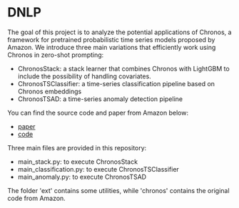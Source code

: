 # DNLP
The goal of this project is to analyze the potential applications of Chronos, a framework for pretrained probabilistic time series models proposed by Amazon.
We introduce three main variations that efficiently work using Chronos in zero-shot prompting:
* ChronosStack: a stack learner that combines Chronos with LightGBM to include the possibility of handling covariates.
* ChronosTSClassifier: a time-series classification pipeline based on Chronos embeddings
* ChronosTSAD: a time-series anomaly detection pipeline

You can find the source code and paper from Amazon below:
* [paper](https://arxiv.org/pdf/2403.07815)
* [code](https://github.com/amazon-science/chronos-forecasting)

Three main files are provided in this repository:
* main_stack.py: to execute ChronosStack
* main_classification.py: to execute ChronosTSClassifier
* main_anomaly.py: to execute ChronosTSAD

The folder 'ext' contains some utilities, while 'chronos' contains the original code from Amazon.
